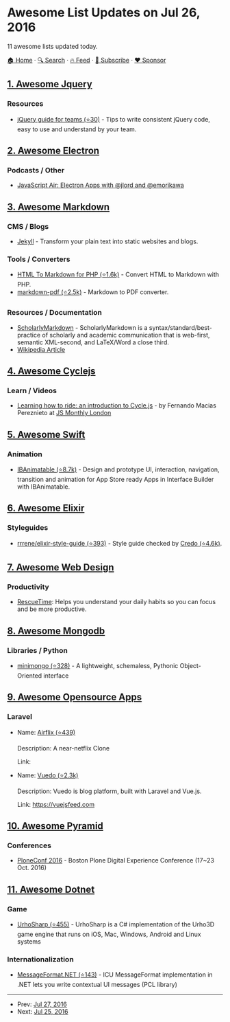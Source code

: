 # Awesome List Updates on Jul 26, 2016

11 awesome lists updated today.

[🏠 Home](/README.md) · [🔍 Search](https://www.trackawesomelist.com/search/) · [🔥 Feed](https://www.trackawesomelist.com/rss.xml) · [📮 Subscribe](https://trackawesomelist.us17.list-manage.com/subscribe?u=d2f0117aa829c83a63ec63c2f&id=36a103854c) · [❤️  Sponsor](https://github.com/sponsors/theowenyoung)



## [1. Awesome Jquery](/content/petk/awesome-jquery/README.md)

### Resources

*   [jQuery guide for teams (⭐30)](https://github.com/voorhoede/jquery-style-guide) - Tips to write consistent jQuery code, easy to use and understand by your team.

## [2. Awesome Electron](/content/sindresorhus/awesome-electron/README.md)

### Podcasts / Other

*   [JavaScript Air: Electron Apps with @jlord and @emorikawa](https://javascriptair.com/episodes/2016-07-06)

## [3. Awesome Markdown](/content/BubuAnabelas/awesome-markdown/README.md)

### CMS / Blogs

*   [Jekyll](https://jekyllrb.com/) - Transform your plain text into static websites and blogs.

### Tools / Converters

*   [HTML To Markdown for PHP (⭐1.6k)](https://github.com/thephpleague/html-to-markdown) - Convert HTML to Markdown with PHP.
*   [markdown-pdf (⭐2.5k)](https://github.com/alanshaw/markdown-pdf) - Markdown to PDF converter.

### Resources / Documentation

*   [ScholarlyMarkdown](http://scholarlymarkdown.com/) - ScholarlyMarkdown is a syntax/standard/best-practice of scholarly and academic communication that is web-first, semantic XML-second, and LaTeX/Word a close third.
*   [Wikipedia Article](https://en.wikipedia.org/wiki/Markdown)

## [4. Awesome Cyclejs](/content/cyclejs-community/awesome-cyclejs/README.md)

### Learn / Videos

*   [Learning how to ride: an introduction to Cycle.js](https://youtu.be/31URmaeNHSs) - by Fernando Macias Pereznieto at [JS Monthly London](http://www.meetup.com/js-monthly-london/)

## [5. Awesome Swift](/content/matteocrippa/awesome-swift/README.md)

### Animation

*   [IBAnimatable (⭐8.7k)](https://github.com/IBAnimatable/IBAnimatable) - Design and prototype UI, interaction, navigation, transition and animation for App Store ready Apps in Interface Builder with IBAnimatable.

## [6. Awesome Elixir](/content/h4cc/awesome-elixir/README.md)

### Styleguides

*   [rrrene/elixir-style-guide (⭐393)](https://github.com/rrrene/elixir-style-guide) - Style guide checked by [Credo (⭐4.6k)](https://github.com/rrrene/credo).

## [7. Awesome Web Design](/content/nicolesaidy/awesome-web-design/README.md)

### Productivity

*   [RescueTime](https://www.rescuetime.com): Helps you understand your daily habits so you can focus and be more productive.

## [8. Awesome Mongodb](/content/ramnes/awesome-mongodb/README.md)

### Libraries / Python

*   [minimongo (⭐328)](https://github.com/slacy/minimongo) - A lightweight, schemaless, Pythonic Object-Oriented interface

## [9. Awesome Opensource Apps](/content/unicodeveloper/awesome-opensource-apps/README.md)

### Laravel

- Name: [Airflix (⭐439)](https://github.com/wells/airflix)

  Description: A near-netflix Clone

  Link: 


- Name: [Vuedo (⭐2.3k)](https://github.com/vuedo/vuedo)

  Description: Vuedo is blog platform, built with Laravel and Vue.js.

  Link: <https://vuejsfeed.com>



## [10. Awesome Pyramid](/content/uralbash/awesome-pyramid/README.md)

### Conferences

*   [PloneConf 2016](https://2016.ploneconf.org/) - Boston Plone Digital Experience Conference (17\~23 Oct. 2016)

## [11. Awesome Dotnet](/content/quozd/awesome-dotnet/README.md)

### Game

*   [UrhoSharp (⭐455)](https://github.com/xamarin/urho) - UrhoSharp is a C# implementation of the Urho3D game engine that runs on iOS, Mac, Windows, Android and Linux systems

### Internationalization

*   [MessageFormat.NET (⭐143)](https://github.com/jeffijoe/MessageFormat.NET) - ICU MessageFormat implementation in .NET lets you write contextual UI messages (PCL library)

---

- Prev: [Jul 27, 2016](/content/2016/07/27/README.md)
- Next: [Jul 25, 2016](/content/2016/07/25/README.md)